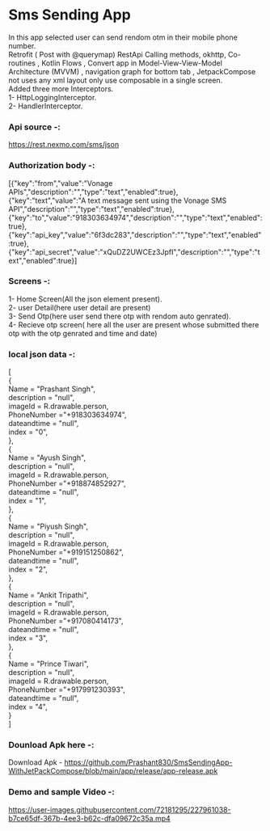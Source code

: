 # Sms Sending App

In this app selected user can send rendom otm in their mobile phone number.<br>
Retrofit ( Post with @querymap) RestApi Calling methods, okhttp, Co-routines , Kotlin Flows , Convert app in Model-View-View-Model Architecture (MVVM) , navigation graph for bottom tab , JetpackCompose not uses any xml layout only use composable in a single screen.  
Added three more Interceptors. <br>
1- HttpLoggingInterceptor.<br>
2- HandlerInterceptor.<br>


### Api source -:
https://rest.nexmo.com/sms/json<br>

### Authorization body -: 
[{"key":"from","value":"Vonage APIs","description":"","type":"text","enabled":true}, <br>
{"key":"text","value":"A text message sent using the Vonage SMS API","description":"","type":"text","enabled":true}, <br>{"key":"to","value":"918303634974","description":"","type":"text","enabled":true}, <br>
{"key":"api_key","value":"6f3dc283","description":"","type":"text","enabled":true}, <br>{"key":"api_secret","value":"xQuDZ2UWCEz3JpfI","description":"","type":"text","enabled":true}] <br>

### Screens -:
1- Home Screen(All the json element present).<br>
2- user Detail(here user detail are present)<br>
3- Send Otp(here user send there otp with rendom auto genrated).<br>
4- Recieve otp screen( here all the user are present whose submitted there otp with the otp genrated and time and date)

### local json data  -:    
[      <br>
            {<br>
                Name = "Prashant Singh",<br>
                description = "null",<br>
                imageId = R.drawable.person,<br>
                PhoneNumber ="+918303634974",<br>
                dateandtime = "null",<br>
                index = "0",<br>
            },<br>
            {<br>
                Name = "Ayush Singh",<br>
                description = "null",<br>
                imageId = R.drawable.person,<br>
                PhoneNumber ="+918874852927",<br>
                dateandtime = "null",<br>
                index = "1",<br>
            },<br>
            {<br>
                Name = "Piyush Singh",<br>
                description = "null",<br>
                imageId = R.drawable.person,<br>
                PhoneNumber ="+919151250862",<br>
                dateandtime = "null",<br>
                index = "2",<br>
            },<br>
            {<br>
                Name = "Ankit Tripathi",<br>
                description = "null",<br>
                imageId = R.drawable.person,<br>
                PhoneNumber ="+917080414173",<br>
                dateandtime = "null",<br>
                index = "3",<br>
            },<br>
            {<br>
                Name = "Prince Tiwari",<br>
                description = "null",<br>
                imageId = R.drawable.person,<br>
                PhoneNumber ="+917991230393",<br>
                dateandtime = "null",<br>
                index = "4",<br>
            }<br>
]<br>




### Dounload Apk here -:
Download Apk - https://github.com/Prashant830/SmsSendingApp-WithJetPackCompose/blob/main/app/release/app-release.apk


### Demo and sample Video -:
https://user-images.githubusercontent.com/72181295/227961038-b7ce65df-367b-4ee3-b62c-dfa09672c35a.mp4

